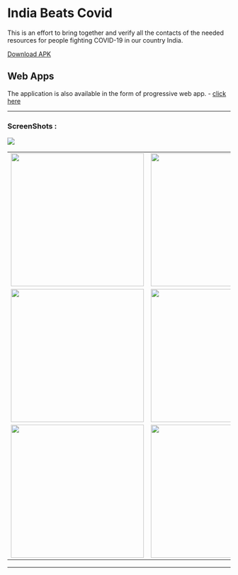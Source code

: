 # India Beats Covid

This is an effort to bring together and verify all the contacts of the needed resources for people fighting COVID-19 in our country India.

[Download APK](https://drive.google.com/file/d/1uBgDX803A8pDBIVWmDZ52OpcqneBVQL7/view?usp=sharing)



## Web Apps

The application is also available in the form of progressive web app. - [click here](https://techschneiderrr.github.io/SHIBA-INU-web-deployment/)

---

### ScreenShots :

<img src="https://i.imgur.com/YljAW0P.png">

|                                                           |                                                           |
| --------------------------------------------------------- | --------------------------------------------------------- |
| <img src="https://i.imgur.com/QGitch2.png"  width="300"/> | <img src="https://i.imgur.com/Y1hIyHw.png" width="300"/>  |
| <img src="https://i.imgur.com/nM0owm8.png"  width="300"/> | <img src="https://i.imgur.com/uhMOGfn.png"  width="300"/> |
| <img src="https://i.imgur.com/lUzRWBW.png" width="300"/>  | <img src="https://i.imgur.com/pgN6knC.png"  width="300"/> |

---





